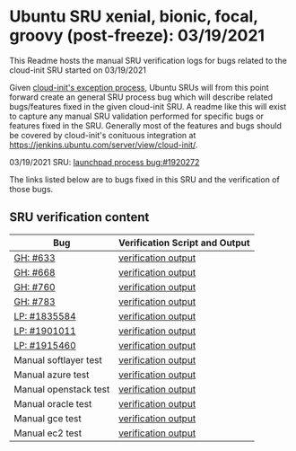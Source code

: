 Ubuntu SRU xenial, bionic, focal, groovy (post-freeze): 03/19/2021
=====
This Readme hosts the manual SRU verification logs for bugs related to the cloud-init SRU started on 03/19/2021

Given [cloud-init's exception process](https://wiki.ubuntu.com/CloudinitUpdates), Ubuntu SRUs will from this point forward create an general SRU process bug which will describe related bugs/features fixed in the given cloud-init SRU. A readme like this will exist to capture any manual SRU validation performed for specific bugs or features fixed in the SRU. Generally most of the features and bugs should be covered by cloud-init's conituous integration at https://jenkins.ubuntu.com/server/view/cloud-init/.


03/19/2021 SRU: [launchpad process bug:#1920272](https://pad.lv/1920272)


The links listed below are to bugs fixed in this SRU and the verification of those bugs.

## SRU verification content
| Bug | Verification Script and Output |
| -------- |  -------- |
| [GH: #633](https://github.com/canonical/cloud-init/commit/a5484d02973e5710442c11e1dc6b1153695c9a59) | [verification output](../bugs/gh-633.txt) |
| [GH: #668](https://github.com/canonical/cloud-init/commit/9a258eebd96aa5ad4486dba1fe86bea5bcf00c2f) | [verification output](../bugs/gh-668.txt) |
| [GH: #760](https://github.com/canonical/cloud-init/commit/4f62ae8d01e8caca9039af067280ca2adad6ab6d) | [verification output](../bugs/gh-760.txt) |
| [GH: #783](https://github.com/canonical/cloud-init/commit/36ddf1ebed3f264fa86ef4f657dce29244c2e068) | [verification output](../bugs/gh-783.txt) |
| [LP: #1835584](http://pad.lv/1835584) | [verification output](../bugs/lp-1835584.txt) |
| [LP: #1901011](http://pad.lv/1901011) | [verification output](../bugs/lp-1901011.txt) |
| [LP: #1915460](http://pad.lv/1915460) | [verification output](../bugs/lp-1915460.txt) |
| Manual softlayer test | [verification output](../manual/softlayer-sru-21.1-19.txt) |
| Manual azure test | [verification output](../manual/azure-sru-21.1-19.txt) |
| Manual openstack test | [verification output](../manual/openstack-sru-21.1-19.txt) |
| Manual oracle test | [verification output](../manual/oracle-sru-21.1-19.txt) |
| Manual gce test | [verification output](../manual/gce-sru-21.1-19.txt) |
| Manual ec2 test | [verification output](../manual/ec2-sru-21.1-19.txt) |
